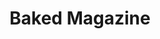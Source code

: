 ---
description: 国外烘培杂志，精美。
layout: post
results:
- primaryGenreName: Food & Drink
  version: '1.0.1'
  trackViewUrl: https://itunes.apple.com/cn/app/baked-magazine/id758862885?mt=8&uo=4
  artworkUrl100: http://a950.phobos.apple.com/us/r30/Purple/v4/7e/fb/bf/7efbbf75-b0c0-a3a2-f5d9-53db4922dbf7/mzl.fmsyrkii.png
  artworkUrl60: http://a803.phobos.apple.com/us/r30/Purple4/v4/3a/95/8d/3a958d02-fb20-5fa3-a4eb-f73df86f0dc9/Icon-72.png
  sellerName: Syracuse University
  supportedDevices:
  - iPadMini
  - iPadThirdGen4G
  - iPad2Wifi
  - iPadFourthGen4G
  - iPadMini4G
  - iPadFourthGen
  - iPad23G
  - iPadThirdGen
  genres:
  - 美食佳饮
  - 生活
  trackName: Baked Magazine
  description: Baked is Syracuse University's first and only student-run food
    publication. We have recipes, restaurant reviews, and everything in between.
    Enjoy the food high!
  price: 0
  trackId: 758862885
  releaseDate: '2013-12-03T08:00:00Z'
  screenshotUrls: &a []
  artistViewUrl: https://itunes.apple.com/cn/artist/syracuse-university-its/id460445702?uo=4
  primaryGenreId: 6023
  kind: software
  fileSizeBytes: '136087366'
  bundleId: edu.syr.bakedmagazine
  releaseNotes: Minor bug fixes.
  sellerUrl: http://syr.edu/
  artistName: Syracuse University – ITS
  trackCensoredName: Baked Magazine
  isGameCenterEnabled: false
  contentAdvisoryRating: 12+
  languageCodesISO2A:
  - EN
  trackContentRating: 12+
  features: *a
  wrapperType: software
  artworkUrl512: http://a950.phobos.apple.com/us/r30/Purple/v4/7e/fb/bf/7efbbf75-b0c0-a3a2-f5d9-53db4922dbf7/mzl.fmsyrkii.png
  formattedPrice: 免费
  artistId: 460445702
  genreIds:
  - '6023'
  - '6012'
  currency: CNY
  ipadScreenshotUrls:
  - http://a4.mzstatic.com/us/r30/Purple/v4/8c/ff/45/8cff45a9-5150-47aa-fd77-f36ebd4f74d6/screen480x480.jpeg
  - http://a1.mzstatic.com/us/r30/Purple4/v4/c8/9b/66/c89b6681-d670-cc69-4c08-09495972a030/screen480x480.jpeg
  - http://a5.mzstatic.com/us/r30/Purple4/v4/cf/ab/99/cfab9939-176a-3b65-047d-e39893c0ff79/screen480x480.jpeg
  - http://a1.mzstatic.com/us/r30/Purple6/v4/bb/10/d5/bb10d58c-37e5-c91a-ccd3-17755acff59a/screen480x480.jpeg
  - http://a5.mzstatic.com/us/r30/Purple4/v4/11/6f/18/116f1880-c813-f308-ceb0-7870e1f2b717/screen480x480.jpeg
category: 美食佳饮
tags: tag1
resultCount: 1
title: Baked Magazine

---